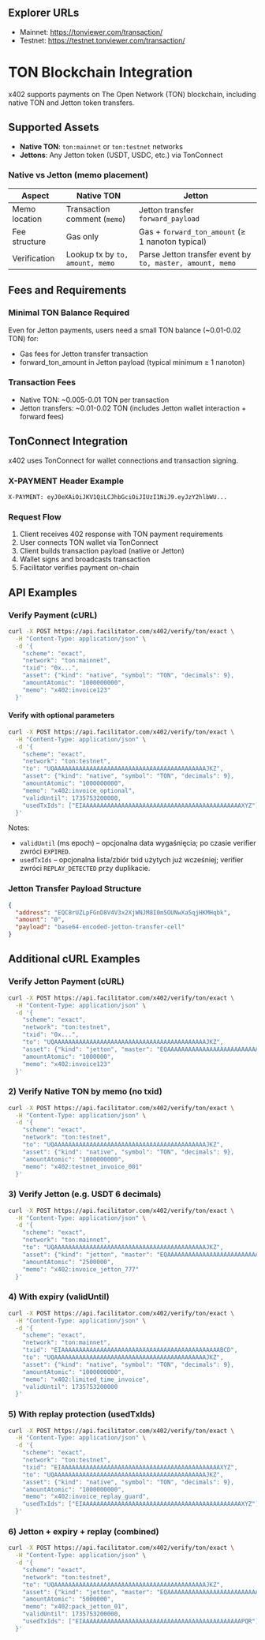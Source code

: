 ## Explorer URLs

- Mainnet: https://tonviewer.com/transaction/<txid>
- Testnet: https://testnet.tonviewer.com/transaction/<txid>

# TON Blockchain Integration

x402 supports payments on The Open Network (TON) blockchain, including native TON and Jetton token transfers.

## Supported Assets

- **Native TON**: `ton:mainnet` or `ton:testnet` networks
- **Jettons**: Any Jetton token (USDT, USDC, etc.) via TonConnect

### Native vs Jetton (memo placement)

| Aspect | Native TON | Jetton |
|--------|------------|--------|
| Memo location | Transaction comment (`memo`) | Jetton transfer `forward_payload` |
| Fee structure | Gas only | Gas + `forward_ton_amount` (≥ 1 nanoton typical) |
| Verification | Lookup tx by `to, amount, memo` | Parse Jetton transfer event by `to, master, amount, memo` |

## Fees and Requirements

### Minimal TON Balance Required
Even for Jetton payments, users need a small TON balance (~0.01-0.02 TON) for:
- Gas fees for Jetton transfer transaction
- forward_ton_amount in Jetton payload (typical minimum ≥ 1 nanoton)

### Transaction Fees
- Native TON: ~0.005-0.01 TON per transaction
- Jetton transfers: ~0.01-0.02 TON (includes Jetton wallet interaction + forward fees)

## TonConnect Integration

x402 uses TonConnect for wallet connections and transaction signing.

### X-PAYMENT Header Example
```http
X-PAYMENT: eyJ0eXAiOiJKV1QiLCJhbGciOiJIUzI1NiJ9.eyJzY2hlbWU...
```

### Request Flow
1. Client receives 402 response with TON payment requirements
2. User connects TON wallet via TonConnect
3. Client builds transaction payload (native or Jetton)
4. Wallet signs and broadcasts transaction
5. Facilitator verifies payment on-chain

## API Examples

### Verify Payment (cURL)
```bash
curl -X POST https://api.facilitator.com/x402/verify/ton/exact \
  -H "Content-Type: application/json" \
  -d '{
    "scheme": "exact",
    "network": "ton:mainnet",
    "txid": "0x...",
    "asset": {"kind": "native", "symbol": "TON", "decimals": 9},
    "amountAtomic": "1000000000",
    "memo": "x402:invoice123"
  }'
```

#### Verify with optional parameters
```bash
curl -X POST https://api.facilitator.com/x402/verify/ton/exact \
  -H "Content-Type: application/json" \
  -d '{
    "scheme": "exact",
    "network": "ton:testnet",
    "to": "UQAAAAAAAAAAAAAAAAAAAAAAAAAAAAAAAAAAAAAAAAAAAJKZ",
    "asset": {"kind": "native", "symbol": "TON", "decimals": 9},
    "amountAtomic": "1000000000",
    "memo": "x402:invoice_optional",
    "validUntil": 1735753200000,
    "usedTxIds": ["EIAAAAAAAAAAAAAAAAAAAAAAAAAAAAAAAAAAAAAAAAAAAAAXYZ"]
  }'
```

Notes:
- `validUntil` (ms epoch) – opcjonalna data wygaśnięcia; po czasie verifier zwróci `EXPIRED`.
- `usedTxIds` – opcjonalna lista/zbiór txid użytych już wcześniej; verifier zwróci `REPLAY_DETECTED` przy duplikacie.

### Jetton Transfer Payload Structure
```json
{
  "address": "EQC8rUZLpFGnD8V4V3x2XjWNJM8I0m5OUNwXa5qjHKMHqbk",
  "amount": "0",
  "payload": "base64-encoded-jetton-transfer-cell"
}
```

## Additional cURL Examples

### Verify Jetton Payment (cURL)
```bash
curl -X POST https://api.facilitator.com/x402/verify/ton/exact \
  -H "Content-Type: application/json" \
  -d '{
    "scheme": "exact",
    "network": "ton:testnet",
    "txid": "0x...",
    "to": "UQAAAAAAAAAAAAAAAAAAAAAAAAAAAAAAAAAAAAAAAAAAAJKZ",
    "asset": {"kind": "jetton", "master": "EQAAAAAAAAAAAAAAAAAAAAAAAAAAAAAAAAAAAAAAAAAAAM9c", "decimals": 6},
    "amountAtomic": "1000000",
    "memo": "x402:invoice123"
  }'
```

### 2) Verify Native TON by memo (no txid)
```bash
curl -X POST https://api.facilitator.com/x402/verify/ton/exact \
  -H "Content-Type: application/json" \
  -d '{
    "scheme": "exact",
    "network": "ton:testnet",
    "to": "UQAAAAAAAAAAAAAAAAAAAAAAAAAAAAAAAAAAAAAAAAAAAJKZ",
    "asset": {"kind": "native", "symbol": "TON", "decimals": 9},
    "amountAtomic": "1000000000",
    "memo": "x402:testnet_invoice_001"
  }'
```

### 3) Verify Jetton (e.g. USDT 6 decimals)
```bash
curl -X POST https://api.facilitator.com/x402/verify/ton/exact \
  -H "Content-Type: application/json" \
  -d '{
    "scheme": "exact",
    "network": "ton:mainnet",
    "to": "UQAAAAAAAAAAAAAAAAAAAAAAAAAAAAAAAAAAAAAAAAAAAJKZ",
    "asset": {"kind": "jetton", "master": "EQAAAAAAAAAAAAAAAAAAAAAAAAAAAAAAAAAAAAAAAAAAAM9c", "decimals": 6},
    "amountAtomic": "2500000",
    "memo": "x402:invoice_jetton_777"
  }'
```

### 4) With expiry (validUntil)
```bash
curl -X POST https://api.facilitator.com/x402/verify/ton/exact \
  -H "Content-Type: application/json" \
  -d '{
    "scheme": "exact",
    "network": "ton:mainnet",
    "txid": "EIAAAAAAAAAAAAAAAAAAAAAAAAAAAAAAAAAAAAAAAAAAAAABCD",
    "to": "UQAAAAAAAAAAAAAAAAAAAAAAAAAAAAAAAAAAAAAAAAAAAJKZ",
    "asset": {"kind": "native", "symbol": "TON", "decimals": 9},
    "amountAtomic": "1000000000",
    "memo": "x402:limited_time_invoice",
    "validUntil": 1735753200000
  }'
```

### 5) With replay protection (usedTxIds)
```bash
curl -X POST https://api.facilitator.com/x402/verify/ton/exact \
  -H "Content-Type: application/json" \
  -d '{
    "scheme": "exact",
    "network": "ton:testnet",
    "txid": "EIAAAAAAAAAAAAAAAAAAAAAAAAAAAAAAAAAAAAAAAAAAAAAXYZ",
    "to": "UQAAAAAAAAAAAAAAAAAAAAAAAAAAAAAAAAAAAAAAAAAAAJKZ",
    "asset": {"kind": "native", "symbol": "TON", "decimals": 9},
    "amountAtomic": "1000000000",
    "memo": "x402:invoice_replay_guard",
    "usedTxIds": ["EIAAAAAAAAAAAAAAAAAAAAAAAAAAAAAAAAAAAAAAAAAAAAAXYZ"]
  }'
```

### 6) Jetton + expiry + replay (combined)
```bash
curl -X POST https://api.facilitator.com/x402/verify/ton/exact \
  -H "Content-Type: application/json" \
  -d '{
    "scheme": "exact",
    "network": "ton:testnet",
    "to": "UQAAAAAAAAAAAAAAAAAAAAAAAAAAAAAAAAAAAAAAAAAAAJKZ",
    "asset": {"kind": "jetton", "master": "EQAAAAAAAAAAAAAAAAAAAAAAAAAAAAAAAAAAAAAAAAAAAM9c", "decimals": 6},
    "amountAtomic": "5000000",
    "memo": "x402:pack_jetton_01",
    "validUntil": 1735753200000,
    "usedTxIds": ["EIAAAAAAAAAAAAAAAAAAAAAAAAAAAAAAAAAAAAAAAAAAAAAPQR"]
  }'

```
